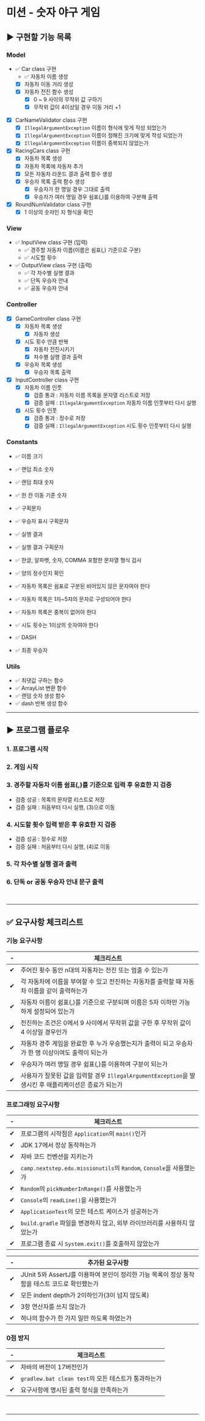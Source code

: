 # 미션 - 숫자 야구 게임

## ▶️ 구현할 기능 목록

### Model
- ✅ Car class 구현
    - ✅ 자동차 이름 생성
    - [x] 자동차 이동 거리 생성
    - [x] 자동차 전진 함수 생성
      - [x] 0 ~ 9 사이의 무작위 값 구하기
      - [x] 무작위 값이 4이상일 경우 이동 거리 +1
- [x] CarNameValidator class 구현
    - [x] `IllegalArgumentException` 이름이 형식에 맞게 작성 되었는가
    - [x] `IllegalArgumentException` 이름이 정해진 크기에 맞게 작성 되었는가
    - [x] `IllegalArgumentException` 이름이 중복되지 않았는가
- [x] RacingCars class 구현
    - [x] 자동차 목록 생성
    - [x] 자동차 목록에 자동차 추가
    - [x] 모든 자동차 라운드 결과 출력 함수 생성
    - [x] 우승자 목록 출력 함수 생성
      - [x] 우승자가 한 명일 경우 그대로 출력
      - [x] 우승자가 여러 명일 경우 쉼표(,)를 이용하여 구분해 출력
- [x] RoundNumValidator class 구현
    - [x] 1 이상의 숫자인 지 형식을 확인

### View
- ✅ InputView class 구현 (입력)
  - ✅ 경주할 자동차 이름(이름은 쉼표(,) 기준으로 구분)
  - ✅ 시도할 횟수
- ✅ OutputView class 구현 (출력)
    - ✅ 각 차수별 실행 결과
    - ✅ 단독 우승자 안내
    - ✅ 공동 우승자 안내
    
### Controller
- [x] GameController class 구현
    - [x] 자동차 목록 생성
      - [x] 자동차 생성
    - [x] 시도 횟수 만큼 반복
      - [x] 자동차 전진시키기
      - [x] 차수별 실행 결과 출력
    - [x] 우승자 목록 생성
      - [x] 우승자 목록 출력

- [x] InputController class 구현
  - [x] 자동차 이름 인풋
    - [x] 검증 통과 : 자동차 이름 목록을 문자열 리스트로 저장
    - [x] 검증 실패 : `IllegalArgumentException` 자동차 이름 인풋부터 다시 실행
  - [x] 시도 횟수 인풋
    - [x] 검증 통과 : 정수로 저장
    - [x] 검증 실패 : `IllegalArgumentException` 시도 횟수 인풋부터 다시 실행
  
### Constants
- ✅ 이름 크기
- ✅ 랜덤 최소 숫자
- ✅ 랜덤 최대 숫자
- ✅ 한 칸 이동 기준 숫자

- ✅ 구획문자
- ✅ 우승자 표시 구획문자
- ✅ 실행 결과
- ✅ 실행 결과 구획문자

- ✅ 한글, 알파벳, 숫자, COMMA 포함한 문자열 형식 검사
- ✅ 양의 정수인지 확인

- ✅ 자동차 목록은 쉼표로 구분된 비어있지 않은 문자여야 한다
- ✅ 자동차 목록은 1자~5자의 문자로 구성되어야 한다
- ✅ 자동차 목록은 중복이 없어야 한다
- ✅ 시도 횟수는 1이상의 숫자여야 한다
- ✅ DASH

- ✅ 최종 우승자

### Utils
- ✅ 최댓값 구하는 함수
- ✅ ArrayList 변환 함수
- ✅ 랜덤 숫자 생성 함수
- ✅ dash 반복 생성 함수

---

## ▶️ 프로그램 플로우

### 1. 프로그램 시작
### 2. 게임 시작
### 3. 경주할 자동차 이름 쉼표(,)를 기준으로 입력 후 유효한 지 검증
- 검증 성공 : 목록의 문자열 리스트로 저장
- 검증 실패 : 처음부터 다시 실행, (3)으로 이동
### 4. 시도할 횟수 입력 받은 후 유효한 지 검증
- 검증 성공 : 정수로 저장
- 검증 실패 : 처음부터 다시 실행, (4)로 이동
### 5. 각 차수별 실행 결과 출력
### 6. 단독 or 공동 우승자 안내 문구 출력

<br>

---

## ✅ 요구사항 체크리스트

### 기능 요구사항
|-|체크리스트|
|-|---|
|✔|주어진 횟수 동안 n대의 자동차는 전진 또는 멈출 수 있는가|
|✔|각 자동차에 이름을 부여할 수 있고 전진하는 자동차를 출력할 때 자동차 이름을 같이 출력하는가|
|✔|자동차 이름이 쉼표(,)를 기준으로 구분되며 이름은 5자 이하만 가능하게 설정되어 있는가|
|✔|전진하는 조건은 0에서 9 사이에서 무작위 값을 구한 후 무작위 값이 4 이상일 경우인가|
|✔|자동차 경주 게임을 완료한 후 누가 우승했는지가 출력이 되고 우승자가 한 명 이상이여도 출력이 되는가|
|✔|우승자가 여러 명일 경우 쉼표(,)를 이용하여 구분이 되는가|
|✔|사용자가 잘못된 값을 입력할 경우 `IllegalArgumentException`을 발생시킨 후 애플리케이션은 종료가 되는가|

### 프로그래밍 요구사항
|-| 체크리스트                                                        |
|-|--------------------------------------------------------------|
|✔| 프로그램의 시작점은 `Application`의 `main()`인가                         |
|✔| JDK 17에서 정상 동작하는가                                            |
|✔| 자바 코드 컨벤션을 지키는가                                              |
|✔| `camp.nextstep.edu.missionutils`의 `Random`, `Console`을 사용했는가 |
|✔| `Random`의 `pickNumberInRange()`를 사용했는가                       |
|✔| `Console`의 `readLine()`을 사용했는가                               |
|✔| `ApplicationTest`의 모든 테스트 케이스가 성공하는가                         |
|✔| `build.gradle` 파일을 변경하지 않고, 외부 라이브러리를 사용하지 않았는가              |
|✔| 프로그램 종료 시 `System.exit()`를 호출하지 않았는가                         |

|-| 추가된 요구사항                                                       |
|-| -------------------------------------------------------------- |
|✔| JUnit 5와 AssertJ를 이용하여 본인이 정리한 기능 목록이 정상 동작함을 테스트 코드로 확인했는가    |
|✔| 모든 indent depth가 2이하인가(3이 넘지 않도록)                              |
|✔| 3항 연산자를 쓰지 않는가                                                 |
|✔| 하나의 함수가 한 가지 일만 하도록 하였는가                                       |

### 0점 방지
|-| 체크리스트                                   |
|-|-----------------------------------------|
|✔| 자바의 버전이 17버전인가                          |
|✔| `gradlew.bat clean test`의 모든 테스트가 통과하는가 |
|✔| 요구사항에 명시된 출력 형식을 만족하는가                  |


<br>

---